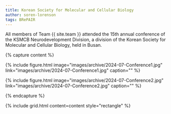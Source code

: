```yaml
---
title: Korean Society for Molecular and Cellular Biology
author: soren-lorenson
tags: BRePAIR
---
```


All members of Team {{ site.team }} attended the 15th annual conference of the KSMCB Neurodevelopment Division, a division of the Korean Society for Molecular and Cellular Biology, held in Busan.

{% capture content %}

{% include figure.html image="images/archive/2024-07-Conference1.jpg" link="images/archive/2024-07-Conference1.jpg" caption="" %}

{% include figure.html image="images/archive/2024-07-Conference2.jpg" link="images/archive/2024-07-Conference2.jpg" caption="" %}

{% endcapture %}

{% include grid.html content=content style="rectangle" %}
